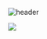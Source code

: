![header](https://capsule-render.vercel.app/api?type=waving&color=87CEFA&height=200&section=header&text=welcomeKM!&fontSize=60&animation=twinkling&fontColor=F0F8FF&fontAlign=70&fontAlignY=35)

<img src="https://img.shields.io/badge/Next.js-61DAFB?style=flat&logo=Next.js&logoColor=white"/>
